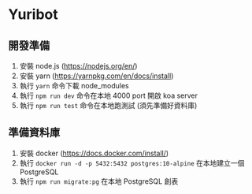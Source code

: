 # Yuribot

## 開發準備

1. 安裝 node.js (https://nodejs.org/en/)
2. 安裝 yarn (https://yarnpkg.com/en/docs/install)
3. 執行 `yarn` 命令下載 node_modules
4. 執行 `npm run dev` 命令在本地 4000 port 開啟 koa server
5. 執行 `npm run test` 命令在本地跑測試 (須先準備好資料庫)

## 準備資料庫

1. 安裝 docker (https://docs.docker.com/install/)
2. 執行 `docker run -d -p 5432:5432 postgres:10-alpine` 在本地建立一個 PostgreSQL
3. 執行 `npm run migrate:pg` 在本地 PostgreSQL 創表
